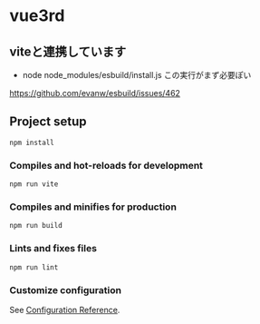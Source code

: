 # vue3rd

## viteと連携しています
- node node_modules/esbuild/install.js
この実行がまず必要ぽい

https://github.com/evanw/esbuild/issues/462

## Project setup
```
npm install
```

### Compiles and hot-reloads for development
```
npm run vite
```

### Compiles and minifies for production
```
npm run build
```

### Lints and fixes files
```
npm run lint
```

### Customize configuration
See [Configuration Reference](https://cli.vuejs.org/config/).
